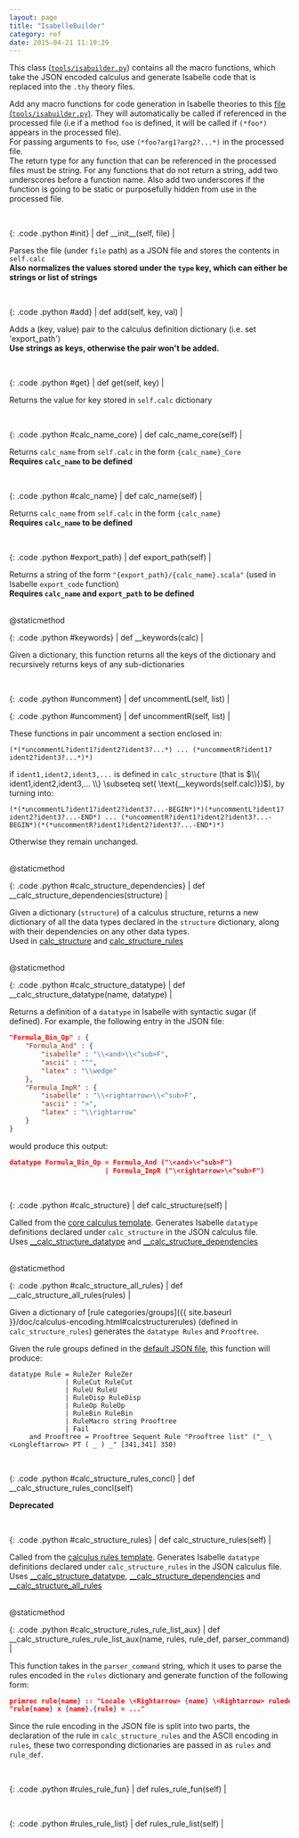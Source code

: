 ```yaml
---
layout: page
title: "IsabelleBuilder"
category: ref
date: 2015-04-21 11:19:29
---
```


This class ([`tools/isabuilder.py`](https://github.com/goodlyrottenapple/calculus-toolbox/blob/master/tools/isabuilder.py)) contains all the macro functions, which take the JSON encoded calculus and generate Isabelle code that is replaced into the `.thy` theory files.

Add any macro functions for code generation in Isabelle theories to this [file (`tools/isabuilder.py`)](https://github.com/goodlyrottenapple/calculus-toolbox/blob/master/tools/isabuilder.py). They will automatically be called if referenced in the processed file (i.e if a method `foo` is defined, it will be called if `(*foo*)` appears in the processed file).  
For passing arguments to `foo`, use `(*foo?arg1?arg2?...*)` in the processed file.  
The return type for any function that can be referenced in the processed files must be string. For any functions that do not return a string, add two underscores before a function name. Also add two underscores if the function is going to be static or purposefully hidden from use in the processed file.

<br>

{: .code .python #init}
| def \_\_init\_\_(self, file) |

Parses the file (under `file` path) as a JSON file and stores the contents in `self.calc`  
__Also normalizes the values stored under the `type` key, which can either be strings or list of strings__

<br>

{: .code .python #add}
| def add(self, key, val) |

Adds a (key, value) pair to the calculus definition dictionary (i.e. set 'export_path')  
__Use strings as keys, otherwise the pair won't be added.__

<br>

{: .code .python #get}
| def get(self, key) |

Returns the value for key stored in `self.calc` dictionary

<br>

{: .code .python #calc_name_core}
| def calc_name_core(self) |

Returns `calc_name` from `self.calc` in the form `{calc_name}_Core`  
__Requires `calc_name` to be defined__

<br>

{: .code .python #calc_name}
| def calc_name(self) |

Returns `calc_name` from `self.calc` in the form `{calc_name}`  
__Requires `calc_name` to be defined__


<br>

{: .code .python #export_path}
| def export_path(self) |

Returns a string of the form `"{export_path}/{calc_name}.scala"` (used in Isabelle `export_code` function)  
__Requires `calc_name` and `export_path` to be defined__

<br>

<div class="code">@staticmethod</div>

{: .code .python #keywords}
| def __keywords(calc) |

Given a dictionary, this function returns all the keys of the dictionary and recursively returns keys of any sub-dictionaries

<br>

{: .code .python #uncomment}
| def uncommentL(self, list) |

{: .code .python #uncomment}
| def uncommentR(self, list) |

These functions in pair uncomment a section enclosed in:

~~~
(*(*uncommentL?ident1?ident2?ident3?...*) ... (*uncommentR?ident1?ident2?ident3?...*)*)
~~~

if `ident1,ident2,ident3,...` is defined in `calc_structure` (that is $\\{ ident1,ident2,ident3,... \\} \subseteq set( \text{__keywords(self.calc)})$), by turning into:

~~~
(*(*uncommentL?ident1?ident2?ident3?...-BEGIN*)*)(*uncommentL?ident1?ident2?ident3?...-END*) ... (*uncommentR?ident1?ident2?ident3?...-BEGIN*)(*(*uncommentR?ident1?ident2?ident3?...-END*)*)
~~~

Otherwise they remain unchanged.

<br>

<div class="code">@staticmethod</div>

{: .code .python #calc_structure_dependencies}
| def __calc_structure_dependencies(structure) |

Given a dictionary (`structure`) of a calculus structure, returns a new dictionary of all the data types declared in the `structure` dictionary, along with their dependencies on any other data types.  
Used in [calc_structure](#calc_structure) and [calc_structure_rules](#calc_structure_rules)

<br>

<div class="code">@staticmethod</div>

{: .code .python #calc_structure_datatype}
| def __calc_structure_datatype(name, datatype) |

Returns a definition of a `datatype` in Isabelle with syntactic sugar (if defined).
For example, the following entry in the JSON file:

~~~json
"Formula_Bin_Op" : {
    "Formula_And" : {
        "isabelle" : "\\<and>\\<^sub>F",
        "ascii" : "^",
        "latex" : "\\wedge"
    },
    "Formula_ImpR" : {
        "isabelle" : "\\<rightarrow>\\<^sub>F",
        "ascii" : ">",
        "latex" : "\\rightarrow"
    }
}
~~~

would produce this output:

~~~json
datatype Formula_Bin_Op = Formula_And ("\<and>\<^sub>F")
                        | Formula_ImpR ("\<rightarrow>\<^sub>F")
~~~


<br>

{: .code .python #calc_structure}
| def calc_structure(self) |

Called from the [core calculus template](https://github.com/goodlyrottenapple/calculus-toolbox/blob/master/template/Calc_Core.thy). Generates Isabelle `datatype` definitions declared under `calc_structure` in the JSON calculus file.  
Uses [__calc_structure_datatype](#calc_structure_datatype) and [__calc_structure_dependencies](#calc_structure_dependencies)

<br>

<div class="code">@staticmethod</div>

{: .code .python #calc_structure_all_rules}
| def __calc_structure_all_rules(rules) |

Given a dictionary of [rule categories/groups]({{ site.baseurl }}/doc/calculus-encoding.html#calcstructurerules) (defined in `calc_structure_rules`) generates the `datatype Rules` and `Prooftree`.

Given the rule groups defined in the [default JSON file](https://github.com/goodlyrottenapple/calculus-toolbox/blob/master/default.json), this function will produce:

~~~isabelle
datatype Rule = RuleZer RuleZer
              | RuleCut RuleCut
              | RuleU RuleU
              | RuleDisp RuleDisp
              | RuleOp RuleOp
              | RuleBin RuleBin
              | RuleMacro string Prooftree
              | Fail
     and Prooftree = Prooftree Sequent Rule "Prooftree list" ("_ \<Longleftarrow> PT ( _ ) _" [341,341] 350)
~~~

<br>

{: .code .python #calc_structure_rules_concl}
| def __calc_structure_rules_concl(self)

__Deprecated__

<br>

{: .code .python #calc_structure_rules}
| def calc_structure_rules(self) |

Called from the [calculus rules template](https://github.com/goodlyrottenapple/calculus-toolbox/blob/master/template/Calc_Rules.thy). Generates Isabelle `datatype` definitions declared under `calc_structure_rules` in the JSON calculus file.    
Uses [__calc_structure_datatype](#calc_structure_datatype), [__calc_structure_dependencies](#calc_structure_dependencies) and [__calc_structure_all_rules](#calc_structure_all_rules)

<br>

<div class="code">@staticmethod</div>

{: .code .python #calc_structure_rules_rule_list_aux}
| def __calc_structure_rules_rule_list_aux(name, rules, rule_def, parser_command) |

This function takes in the `parser_command` string, which it uses to parse the rules encoded in the `rules` dictionary and generate function of the following form:

~~~json
primrec rule{name} :: "Locale \<Rightarrow> {name} \<Rightarrow> ruleder" where
"rule{name} x {name}.{rule} = ..."
~~~

Since the rule encoding in the JSON file is split into two parts, the declaration of the rule in `calc_structure_rules` and the ASCII encoding in `rules`, these two corresponding dictionaries are passed in as `rules` and `rule_def`.

<br>

{: .code .python #rules_rule_fun}
| def rules_rule_fun(self) |

<br>

{: .code .python #rules_rule_list}
| def rules_rule_list(self) |

<br>
